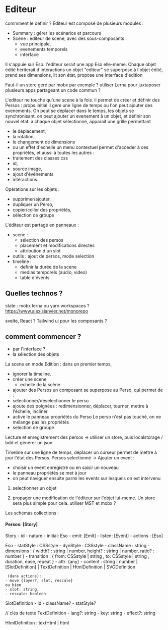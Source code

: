 # Editeur
commment le definir ?
Editeur est composé de plusieurs modules : 
- Summary : gérer les scénarios et parcours
- Scene : editeur de scene, avec des sous-composants :
    - vue principale,
    - evenements temporels
    - interface


Il s'appuie sur Eso. l'editeur serait une app Eso elle-meme. Chaque objet édité hériterait d'interactions 
un objet "editeur" se superpose à l'objet édité, prend ses dimensions, lit son état, propose une interface d'édition

Faut-il un store géré par mobx par exemple ? 
utiliser Lerna pour juxtaposer plusieurs apps partageant un code commun ?

L'editeur ne touche qu'une scene à la fois.
il permet de créer et définir des Persos : props.initial
Il gere une ligne de temps ou l'on peut ajouter des evenements. 
On peut se déplacer dans le temps, les objets se synchronisant.
on peut ajouter un evenement à un objet, et définir son nouvel état.
à chaque objet sélectionné, apparait une grille permettant 
- le déplacement,
- la rotation,
- le changement de dimensions
- ou un effet d'echelle 
un menu contextuel permet d'acceder à ces propriétés, et aussi à toutes les autres :
- traitement des classes css
- id,
- source image,
- ajout d'événements
- intéractions.

Opérations sur les objets :
- supprimer/ajouter,
- dupliquer un Perso,
- copier/coller des propriétés,
- sélection de groupe

L'éditeur est partagé en panneaux :
- scene : 
    - sélection des persos
    - placement et modifications directes
    - attribution d'un slot
- outils : ajout de persos, mode selection 
- timeline :
    - definir la durée de la scene
    - medias temporels (audio, video)
    - table d'évents

## Quelles technos ?
state : mobx
lerna ou yarn workspaces ?
https://www.alexisjanvier.net/monorepo

svelte, React ?
Tailwind ui  pour les composants ?

## comment commencer ?
- par l'interface ? 
- la sélection des objets


La scene en mode Edition :
dans un premier temps, 
 - ignorer la timeline.
 - créer une scene
    - echelle de la scène
 - ajouter des Persos
un composant se superpose au Perso, qui permet de :
 - selectionner/déselectionner le perso
 - ajoute des poignées : redimensionner, déplacer, tourner, mettre à l'échelle, incliner
 - active le panneau propriétés du Perso
 Le perso n'est pas touché, on ne mélange pas les propriétés
 - selection de groupe

Lecture et enregistrement des persos
-> utiliser un store, puis localstorage / bdd et générer un json

Timeline 
sur une ligne de temps, déplacer un curseur permet de mettre à jour l'état des Persos. 
Persos selectionné -> Ajouter un event :
- choisir un event enregistré ou en saisir un nouveau
-  le panneau propriétés se met à jour 
- on peut naviguer ensuite parmi les events sur lesquels on est intervenu



1. selectionner un objet 

2. propager une modification de l'éditeur sur l'objet lui-meme. 
Un store sera plus simple pour cela.
utiliser MST et mobx ?

Les schémas
collections :
#### Persos: [Story]
Story
    - id
    - nature
    - initial: Eso
    - emit: [Emit]
    - listen: [Event]
    - actions : [Eso]

Eso 
    - statStyle : CSSstyle
    - dynStyle : CSSstyle
    - className : string
    - dimensions : {
        width? : string | number, 
        height? : string | number, 
        ratio? : number
        }
    - transition : {
        from: CSSstyle | string , 
        to: CSSstyle | string , 
        duration, 
        ease, 
        repeat 
        }
    - attr: {any}
    - content : string | number | 
                [SlotDefinition] | TextDefinition | HtmlDefinition | SVGDefinition


     (dans actions):
    - move {layer?, slot, rescale} 
    ou bien 
    - slot: string, 
    - rescale: booleen


SlotDefinition 
    - id
    - className?
    - statStyle?

// clés de texte
TextDefinition 
    - lang?: string
    - key: string
    - effect?: string

HtmlDefinition : textHtml | html


